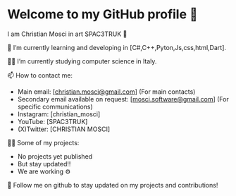 # Welcome to my GitHub profile 👋

I am Christian Mosci in art SPAC3TRUK 🚀

🌱 I’m currently learning and developing in [C#,C++,Pyton,Js,css,html,Dart].

👨‍🏫 I’m currently studying computer science in Italy.

📫 How to contact me:
- Main email: [christian.mosci@gmail.com] (For main contacts)
- Secondary email available on request: [mosci.software@gmail.com] (For specific communications)
- Instagram: [christian_mosci]
- YouTube: [SPAC3TRUK]
- (X)Twitter: [CHRISTIAN MOSCI]

👨‍💻 Some of my projects:
- No projects yet published
- But stay updated!!
- We are working ⚙️

 

🔗 Follow me on github to stay updated on my projects and contributions!

<!---
SPAC3TRUK/SPAC3TRUK is a ✨ special ✨ repository because its `README.md` (this file) appears on your GitHub profile.
You can click the Preview link to take a look at your changes.
--->
